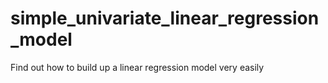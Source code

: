 # simple_univariate_linear_regression_model
Find out how to build up a linear regression model very easily
